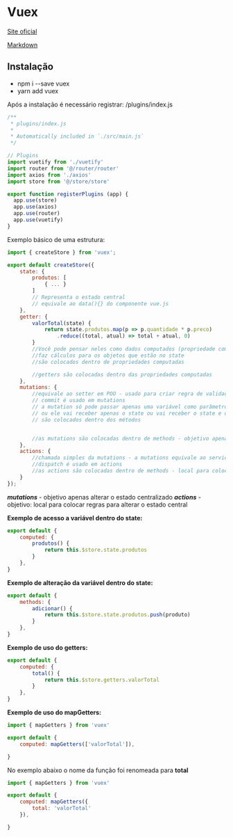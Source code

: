 # Vuex
[Site oficial](https://vuex.vuejs.org/#what-is-a-state-management-pattern)

[Markdown](https://medium.com/@habbema/markdown-b430ebbe6e2c)

## Instalação
- npm i --save vuex
- yarn add vuex

Após a instalação é necessário registrar:
/plugins/index.js

```javascript
/**
 * plugins/index.js
 *
 * Automatically included in `./src/main.js`
 */

// Plugins
import vuetify from './vuetify'
import router from '@/router/router'
import axios from './axios'
import store from '@/store/store'

export function registerPlugins (app) {
  app.use(store)
  app.use(axios)
  app.use(router)
  app.use(vuetify)
}
```

Exemplo básico de uma estrutura: 
```javascript
import { createStore } from 'vuex';

export default createStore({
    state: {
        produtos: [
            { ... }
        ]
        // Representa o estado central
        // equivale ao data(){} do componente vue.js
    },
    getter: {
        valorTotal(state) {
            return state.produtos.map(p => p.quantidade * p.preco)
                .reduce((total, atual) => total + atual, 0)
        }
        //Você pode pensar neles como dados computados (propriedade computada) para os stores (store no state)
        //faz cálculos para os objetos que estão no state 
        //são colocados dentro de propriedades computadas

        //getters são colocadas dentro das propriedades computadas
    },
    mutations: {
        //equivale ao setter em POO - usado para criar regra de validação 
        // commit é usado em mutations
        // a mutation só pode passar apenas uma variável como parâmetro,
        // ou ele vai receber apenas o state ou vai receber o state e o payload (pode ser um objeto ex: produtos)
        // são colocados dentro dos métodos


        //as mutations são colocadas dentro de methods - objetivo apenas de alterar o estado centralizado
    },
    actions: {
        //chamada simples da mutations - a mutations equivale ao services com as regras e validações e as actions equivale aos controllers, com as chamadas das services
        //dispatch é usado em actions
        //as actions são colocadas dentro de methods - local para colocar regra para alterar o estado centralizado
    }
});
```
***mutations*** - objetivo apenas alterar o estado centralizado
***actions*** - objetivo: local para colocar regras para alterar o estado central 

**Exemplo de acesso a variável dentro do state:**

```javascript
export default {
    computed: {
        produtos() {
            return this.$store.state.produtos
        }
    },
}
```
**Exemplo de alteração da variável dentro do state:**
```javascript
export default {
    methods: {
        adicionar() {
            return this.$store.state.produtos.push(produto)
        }
    },
}
```
**Exemplo de uso do getters:**
```javascript
export default {
    computed: {
        total() {
            return this.$store.getters.valorTotal
        }
    },
}
```
**Exemplo de uso do mapGetters:**
```javascript
import { mapGetters } from 'vuex'

export default {
    computed: mapGetters(['valorTotal']),

}
```
No exemplo abaixo o nome da função foi renomeada para **total**
```javascript
import { mapGetters } from 'vuex'

export default {
    computed: mapGetters({
        total: 'valorTotal'
    }),

}
```